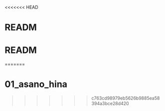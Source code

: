 <<<<<<< HEAD
# READM
# READM
=======
# 01_asano_hina
>>>>>>> c763cd98979eb5626b9885ea58394a3bce28d420
